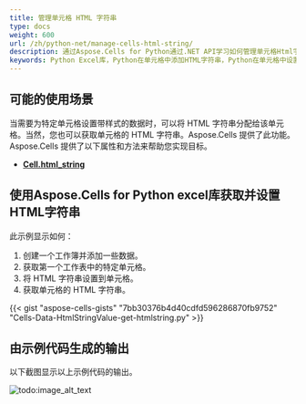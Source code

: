 ```yaml
---
title: 管理单元格 HTML 字符串
type: docs
weight: 600
url: /zh/python-net/manage-cells-html-string/
description: 通过Aspose.Cells for Python通过.NET API学习如何管理单元格Html字符串。
keywords: Python Excel库，Python在单元格中添加HTML字符串，Python在单元格中设置HTML字符串，Python添加HTML字符串，获取Python中单元格的HTML字符串，Python管理单元格Html字符串。
---
```


## **可能的使用场景**
当需要为特定单元格设置带样式的数据时，可以将 HTML 字符串分配给该单元格。当然，您也可以获取单元格的 HTML 字符串。Aspose.Cells 提供了此功能。Aspose.Cells 提供了以下属性和方法来帮助您实现目标。
- [**Cell.html_string**](https://reference.aspose.com/cells/python-net/aspose.cells/cell/html_string/)

## **使用Aspose.Cells for Python excel库获取并设置HTML字符串**
此示例显示如何：

1. 创建一个工作簿并添加一些数据。
1. 获取第一个工作表中的特定单元格。
1. 将 HTML 字符串设置到单元格。
1. 获取单元格的 HTML 字符串。

{{< gist "aspose-cells-gists" "7bb30376b4d40cdfd596286870fb9752" "Cells-Data-HtmlStringValue-get-htmlstring.py" >}}

## 由示例代码生成的输出

以下截图显示以上示例代码的输出。

![todo:image_alt_text](htmlstring.png)
